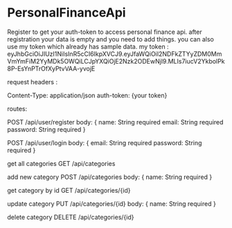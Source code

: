 # PersonalFinanceApi

Register to get your auth-token to access personal finance api.
after registration your data is empty and you need to add things.
you can also use my token which already has sample data.
my token : eyJhbGciOiJIUzI1NiIsInR5cCI6IkpXVCJ9.eyJfaWQiOiI2NDFkZTYyZDM0MmVmYmFiM2YyMDk5OWQiLCJpYXQiOjE2Nzk2ODEwNjl9.MLIs7iucV2YkbolPk8P-EsYnPTrOfXyPtvVAA-yvojE

request headers :

Content-Type: application/json
auth-token: {your token}

routes:

POST /api/user/register
body:
{
    name: String required
    email: String required
    password: String required
}


POST /api/user/login
body:
{
    email: String required
    password: String required
}


get all categories
GET /api/categories


add new category
POST /api/categories
body:
{
    name: String required
}


get category by id
GET /api/categories/{id}


update category 
PUT /api/categories/{id}
body:
{
 name: String required
}

delete category
DELETE /api/categories/{id}
